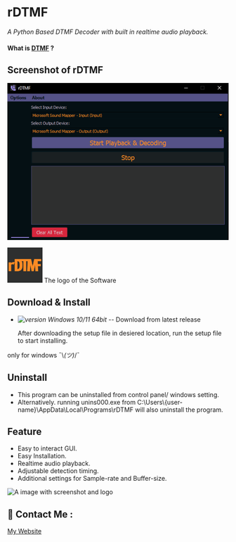 #  rDTMF

 _A Python Based DTMF Decoder with built in realtime audio playback._

#### What is [DTMF](https://en.wikipedia.org/wiki/DTMF) ?

## Screenshot of rDTMF 

![Screenshot of rDTMF](https://raw.githubusercontent.com/RealRatnadwip/rDTMF/main/Additional%20Assests/screenshot_v1.2.png)

<img src= "https://raw.githubusercontent.com/RealRatnadwip/rDTMF/main/Additional%20Assests/notextico.png" width="80" height="80">  The logo of the Software


## Download & Install

- _![version](https://img.shields.io/badge/version-1.2-purple)  Windows 10/11 64bit_ -- Download from latest release

  After downloading the setup file in desiered location, run the setup file to start installing.
  
only for windows ¯\\​_‎​(ツ)​_​/¯

## Uninstall

- This program can be uninstalled from control panel/ windows setting.
- Alternatively. running unins000.exe from C:\Users\\{user-name}\AppData\Local\Programs\rDTMF will also uninstall the program.

## Feature
- Easy to interact GUI.
- Easy Installation.
- Realtime audio playback.
- Adjustable detection timing.
- Additional settings for Sample-rate and Buffer-size.

![A image with screenshot and logo](https://raw.githubusercontent.com/TheRealRatnadwip/rDTMF/main/Additional%20Assests/website.png)

## 🤝 Contact Me :
[My Website](https://realratnadwip.wordpress.com/)
